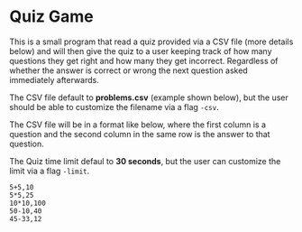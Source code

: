 # Quiz Game

This is a small program that read a quiz provided via a CSV file (more details below) and will then give the quiz to a user keeping track of how
many questions they get right and how many they get incorrect. Regardless of whether the answer is correct or wrong the next question asked immediately afterwards.

The CSV file default to **problems.csv** (example shown below), but the user should be able to customize the filename via a flag ` -csv `.

The CSV file will be in a format like below, where the first column is a question and the second column in the same row is the answer to that question.

The Quiz time limit defaul to **30 seconds**, but the user can customize the limit via a flag ` -limit `.

```CSV
5+5,10
5*5,25
10*10,100
50-10,40
45-33,12
```
